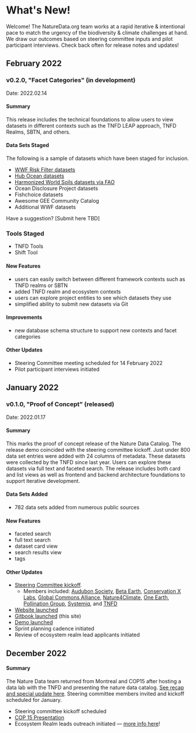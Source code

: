 # What's New!

Welcome! The NatureData.org team works at a rapid iterative & intentional pace to match the urgency of the biodiversity & climate challenges at hand. We draw our outcomes based on steering committee inputs and pilot participant interviews. Check back often for release notes and updates!

## February 2022

### v0.2.0, "Facet Categories" (in development)

Date: 2022.02.14

#### Summary

This release includes the technical foundations to allow users to view datasets in different contexts such as the TNFD LEAP approach, TNFD Realms, SBTN, and others.

#### Data Sets Staged

The following is a sample of datasets which have been staged for inclusion.  &#x20;

* [WWF Risk Filter datasets](https://wwf.panda.org/wwf\_news/?7438966/WWFs-new-Biodiversity-Risk-Filter-helps-companies-tackle-nature-related-risks)
* [Hub Ocean datasets](https://www.hubocean.earth/platform-data)
* [Harmonized World Soils datasets via FAO](https://gaez.fao.org/pages/hwsd)
* Ocean Disclosure Project datasets
* Fishchoice datasets
* Awesome GEE Community Catalog
* Additional WWF datasets

Have a suggestion? \[Submit here TBD]

### Tools Staged

* TNFD Tools
* Shift Tool

#### New Features

* users can easily switch between different framework contexts such as TNFD realms or SBTN
* added TNFD realm and ecosystem contexts
* users can explore project entities to see which datasets they use
* simplified ability to submit new datasets via Git

#### Improvements

* new database schema structure to support new contexts and facet categories

#### Other Updates

* Steering Committee meeting scheduled for 14 February 2022
* Pilot participant interviews initiated

## January 2022

### v0.1.0, "Proof of Concept" (released)

Date: 2022.01.17

#### Summary

This marks the proof of concept release of the Nature Data Catalog. The release demo coincided with the steering committee kickoff. Just under 800 data set entries were added with 24 columns of metadata. These datasets were collected by the TNFD since last year. Users can explore these datasets via full text and faceted search. The release includes both card and list views as well as frontend and backend architecture foundations to support iterative development.

#### Data Sets Added

* 782 data sets added from numerous public sources

#### New Features

* faceted search
* full text search
* dataset card view
* search results view
* tags

#### Other Updates

* [Steering Committee kickoff](https://lu.ma/g4n-kickoff).
  * Members included: [Audubon Society](https://www.audubon.org/), [Beta Earth](https://betaearth.global), [Conservation X Labs](https://conservationxlabs.com/), [Global Commons Alliance](https://globalcommonsalliance.org/), [Nature4Climate](https://nature4climate.org), [One Earth](https://oneearth.org), [Pollination Group](https://pollinationgroup.com/), [Systemiq](https://www.systemiq.earth/), and [TNFD](https://tnfd.global)
* [Website launched](https://www.naturedata.org)
* [Gitbook launched](https://docs.naturedata.org) (this site)
* [Demo launched](https://demo.naturedata.org)
* Sprint planning cadence initiated
* Review of ecosystem realm lead applicants initiated

## December 2022

#### Summary

The Nature Data team returned from Montreal and COP15 after hosting a data lab with the TNFD and presenting the nature data catalog. [See recap and special update here](https://us9.campaign-archive.com/?u=ec1241c4f60f6425571055e55\&id=2f15e68fc4). Steering committee members invited and kickoff scheduled for January.

* Steering committee kickoff scheduled
* [COP 15 Presentation](https://www.youtube.com/watch?v=0vSjcJrfixI)
* Ecosystem Realm leads outreach initiated — [more info here](https://tiny.cc/g4n-realmleads)!
